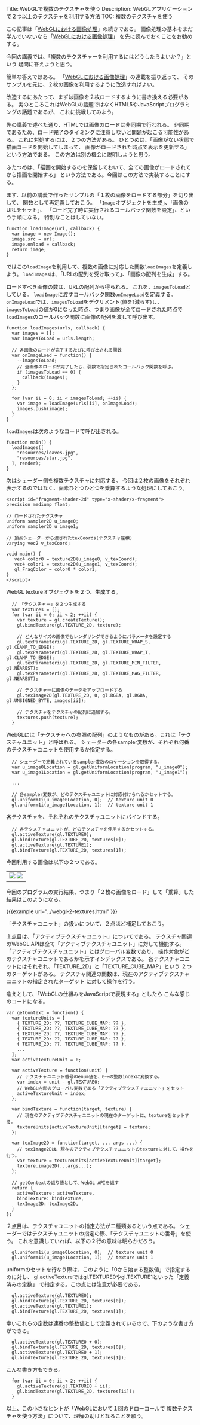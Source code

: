 Title: WebGLで複数のテクスチャを使う
Description: WebGLアプリケーションで２つ以上のテクスチャを利用する方法
TOC: 複数のテクスチャを使う


この記事は「[WebGLにおける画像処理](webgl-image-processing.html)」の続きである。
画像処理の基本をまだ学んでいないなら「[WebGLにおける画像処理](webgl-image-processing.html)」
を先に読んでおくことをお勧めする。

今回の講義では、「複数のテクスチャーを利用するにはどうしたらよいか？」という
疑問に答えようと思う。

簡単な答えではある。
「[WebGLにおける画像処理](webgl-image-processing.html)」の連載を振り返って、
そのサンプルを元に、２枚の画像を利用するように改造すればよい。

改造するにあたって、まずは画像を２枚ロードするように書き換える必要がある。
実のところこれはWebGLの話題ではなくHTML5やJavaScriptプログラミングの話題であるが、
これに挑戦してみよう。

先の講義で述べた通り、HTMLでは画像のロードは非同期で行われる。
非同期であるため、ロード完了のタイミングに注意しないと問題が起こる可能性がある。
これに対処するには、２つの方法がある。
ひとつめは、「画像がない状態で描画コードを開始してしまって、
画像がロードされた時点で表示を更新する」という方法である。
この方法は別の機会に説明しようと思う。

ふたつめは、「描画を開始するのを保留しておいて、全ての画像がロードされてから描画を開始する」
という方法である。今回はこの方法で実装することにする。

まず、以前の講義で作ったサンプルの「１枚の画像をロードする部分」を切り出して、
関数として再定義しておこう。
「`Image`オブジェクトを生成」、「画像のURLをセット」、
「ロード完了時に実行されるコールバック関数を設定」、という手順になる。
特別なことはしていない。

```
function loadImage(url, callback) {
  var image = new Image();
  image.src = url;
  image.onload = callback;
  return image;
}
```
ではこの`loadImage`を利用して、複数の画像に対応した関数`loadImages`を定義しよう。
`loadImages`は、「URLの配列を受け取って」、「画像の配列を生成」する。

ロードすべき画像の数は、URLの配列から得られる。
これを、`imagesToLoad`としている。
`loadImage`に渡すコールバック関数`onImageLoad`を定義する。
`onImageLoad`では、`imagesToLoad`をデクリメント(値を1減らす)し、
`imagesToLoad`の値が0になった時点、つまり画像が全てロードされた時点で
`loadImages`のコールバック関数に画像の配列を渡して呼び出す。

```
function loadImages(urls, callback) {
  var images = [];
  var imagesToLoad = urls.length;

  // 各画像のロードが完了するたびに呼び出される関数
  var onImageLoad = function() {
    --imagesToLoad;
    // 全画像のロードが完了したら、引数で指定されたコールバック関数を呼ぶ。
    if (imagesToLoad == 0) {
      callback(images);
    }
  };

  for (var ii = 0; ii < imagesToLoad; ++ii) {
    var image = loadImage(urls[ii], onImageLoad);
    images.push(image);
  }
}
```
`loadImages`は次のようなコードで呼び出される。

```
function main() {
  loadImages([
    "resources/leaves.jpg",
    "resources/star.jpg",
  ], render);
}
```

次はシェーダー側を複数テクスチャに対応する。
今回は２枚の画像をそれぞれ表示するのではなく、画素ひとつひとつを乗算するような処理にしておこう。

```
<script id="fragment-shader-2d" type="x-shader/x-fragment">
precision mediump float;

// ロードされたテクスチャ
uniform sampler2D u_image0;
uniform sampler2D u_image1;

// 頂点シェーダーから渡されたtexCoords(テクスチャ座標)
varying vec2 v_texCoord;

void main() {
   vec4 color0 = texture2D(u_image0, v_texCoord);
   vec4 color1 = texture2D(u_image1, v_texCoord);
   gl_FragColor = color0 * color1;
}
</script>
```

WebGL textureオブジェクトを２つ、生成する。

```
  // 「テクスチャー」を２つ生成する
  var textures = [];
  for (var ii = 0; ii < 2; ++ii) {
    var texture = gl.createTexture();
    gl.bindTexture(gl.TEXTURE_2D, texture);

    // どんなサイズの画像でもレンダリングできるようにパラメータを設定する
    gl.texParameteri(gl.TEXTURE_2D, gl.TEXTURE_WRAP_S, gl.CLAMP_TO_EDGE);
    gl.texParameteri(gl.TEXTURE_2D, gl.TEXTURE_WRAP_T, gl.CLAMP_TO_EDGE);
    gl.texParameteri(gl.TEXTURE_2D, gl.TEXTURE_MIN_FILTER, gl.NEAREST);
    gl.texParameteri(gl.TEXTURE_2D, gl.TEXTURE_MAG_FILTER, gl.NEAREST);

    // テクスチャーに画像のデータをアップロードする
    gl.texImage2D(gl.TEXTURE_2D, 0, gl.RGBA, gl.RGBA, gl.UNSIGNED_BYTE, images[ii]);

    // テクスチャをテクスチャの配列に追加する。
    textures.push(texture);
  }
```

WebGLには「テクスチャへの参照の配列」のようなものがある。これは「テクスチャユニット」と呼ばれる。
シェーダーの各sampler変数が、それぞれ何番のテクスチャユニットを使用するか指定する。

```
  // シェーダーで定義されているsampler変数のロケーションを取得する。
  var u_image0Location = gl.getUniformLocation(program, "u_image0");
  var u_image1Location = gl.getUniformLocation(program, "u_image1");

  ...

  // 各sampler変数が、どのテクスチャユニットに対応付けられるかセットする。
  gl.uniform1i(u_image0Location, 0);  // texture unit 0
  gl.uniform1i(u_image1Location, 1);  // texture unit 1
```

各テクスチャを、それぞれのテクスチャユニットにバインドする。

```
  // 各テクスチャユニットが、どのテクスチャを使用するかセットする。
  gl.activeTexture(gl.TEXTURE0);
  gl.bindTexture(gl.TEXTURE_2D, textures[0]);
  gl.activeTexture(gl.TEXTURE1);
  gl.bindTexture(gl.TEXTURE_2D, textures[1]);
```

今回利用する画像は以下の２つである。

<style>.glocal-center { text-align: center; }
.glocal-center-content { margin-left: auto; margin-right: auto; }</style>
<div class="glocal-center"><table class="glocal-center-content"><tr>
<td><img src="../resources/leaves.jpg" />
<img src="../resources/star.jpg" /></td>
</tr></table></div>

今回のプログラムの実行結果、つまり「２枚の画像をロード」して「乗算」した結果はこのようになる。

{{{example url="../webgl-2-textures.html" }}}

「テクスチャユニット」の扱いについて、２点ほど補足しておこう。

１点目は、「アクティブテクスチャユニット」についてである。
テクスチャ関連のWebGL APIは全て「アクティブテクスチャユニット」に対して機能する。
「アクティブテクスチャユニット」とはグローバル変数であり、
操作対象がどのテクスチャユニットであるかを示すインデックスである。
各テクスチャユニットにはそれぞれ、「TEXTURE_2D」と「TEXTURE_CUBE_MAP」という
２つのターゲットがある。
テクスチャ関連の関数は、現在のアクティブテクスチャユニットの指定されたターゲット
に対して操作を行う。

喩えとして、「WebGLの仕組みをJavaScriptで表現する」としたら
こんな感じのコードになる。

```
var getContext = function() {
  var textureUnits = [
    { TEXTURE_2D: ??, TEXTURE_CUBE_MAP: ?? },
    { TEXTURE_2D: ??, TEXTURE_CUBE_MAP: ?? },
    { TEXTURE_2D: ??, TEXTURE_CUBE_MAP: ?? },
    { TEXTURE_2D: ??, TEXTURE_CUBE_MAP: ?? },
    { TEXTURE_2D: ??, TEXTURE_CUBE_MAP: ?? },
    ...
  ];
  var activeTextureUnit = 0;

  var activeTexture = function(unit) {
    // テクスチャユニット番号のenum値を、0～の整数indexに変換する。
    var index = unit - gl.TEXTURE0;
    // WebGL内部のグローバル変数である「アクティブテクスチャユニット」をセット
    activeTextureUnit = index;
  };

  var bindTexture = function(target, texture) {
    // 現在のアクティブテクスチャユニットの現在のターゲットに、textureをセットする。
    textureUnits[activeTextureUnit][target] = texture;
  };

  var texImage2D = function(target, ... args ...) {
    // texImage2Dは、現在のアクティブテクスチャユニットのtextureに対して、操作を行う。
    var texture = textureUnits[activeTextureUnit][target];
    texture.image2D(...args...);
  };

  // getContextの返り値として、WebGL APIを返す
  return {
    activeTexture: activeTexture,
    bindTexture: bindTexture,
    texImage2D: texImage2D,
  }
};
```
２点目は、テクスチャユニットの指定方法が二種類あるという点である。
シェーダーではテクスチャユニットの指定の際、「テクスチャユニットの番号」を使う。
これを意識していれば、以下の２行の意味は明らかだろう。

```
  gl.uniform1i(u_image0Location, 0);  // texture unit 0
  gl.uniform1i(u_image1Location, 1);  // texture unit 1
```

uniformのセットを行なう際は、このように「0から始まる整数値」で指定するのに対し、
gl.activeTextureではgl.TEXTURE0やgl.TEXTURE1といった「定義済みの定数」
で指定する。この点には注意が必要である。

```
  gl.activeTexture(gl.TEXTURE0);
  gl.bindTexture(gl.TEXTURE_2D, textures[0]);
  gl.activeTexture(gl.TEXTURE1);
  gl.bindTexture(gl.TEXTURE_2D, textures[1]);
```

幸いこれらの定数は連番の整数値として定義されているので、下のような書き方ができる。

```
  gl.activeTexture(gl.TEXTURE0 + 0);
  gl.bindTexture(gl.TEXTURE_2D, textures[0]);
  gl.activeTexture(gl.TEXTURE0 + 1);
  gl.bindTexture(gl.TEXTURE_2D, textures[1]);
```

こんな書き方もできる。

```
  for (var ii = 0; ii < 2; ++ii) {
    gl.activeTexture(gl.TEXTURE0 + ii);
    gl.bindTexture(gl.TEXTURE_2D, textures[ii]);
  }
```

以上、この小さなヒントが「WebGLにおいて１回のドローコールで
複数テクスチャを使う方法」について、理解の助けとなることを願う。
